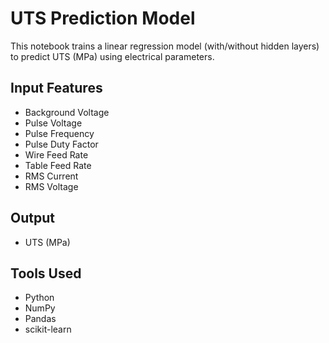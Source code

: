 # UTS Prediction Model

This notebook trains a linear regression model (with/without hidden layers) to predict UTS (MPa) using electrical parameters.

## Input Features
- Background Voltage
- Pulse Voltage
- Pulse Frequency
- Pulse Duty Factor
- Wire Feed Rate
- Table Feed Rate
- RMS Current
- RMS Voltage

## Output
- UTS (MPa)

## Tools Used
- Python
- NumPy
- Pandas
- scikit-learn
